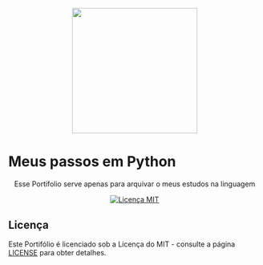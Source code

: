 <h1 align="center">
<br>
 <img src="https://th.bing.com/th/id/OIP.uhSX5djhrWiguXoWsW_lEwHaCx?pid=ImgDet&rs=1" width="250px">
<br>
<h1>
Meus passos em Python
</h1>

<p align="center">Esse Portifolio serve apenas para arquivar o meus estudos na linguagem</p>

<p align="center">
  <a href="https://opensource.org/licenses/MIT">
 <img src="https://img.shields.io/badge/License-MIT-blue.svg" alt="Licença MIT">
  </a>
</p>



## Licença

Este Portifólio é licenciado sob a Licença do MIT - consulte a página [LICENSE](https://opensource.org/licenses/MIT) para obter detalhes.
